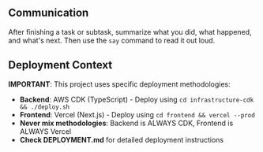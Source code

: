 ## Communication  
After finishing a task or subtask, summarize what you did, what happened, and what's next. Then use the `say` command to read it out loud.

## Deployment Context
**IMPORTANT**: This project uses specific deployment methodologies:
- **Backend**: AWS CDK (TypeScript) - Deploy using `cd infrastructure-cdk && ./deploy.sh`
- **Frontend**: Vercel (Next.js) - Deploy using `cd frontend && vercel --prod`
- **Never mix methodologies**: Backend is ALWAYS CDK, Frontend is ALWAYS Vercel
- **Check DEPLOYMENT.md** for detailed deployment instructions